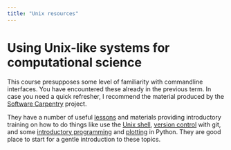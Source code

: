```yaml
---
title: "Unix resources"
---
```


# Using Unix-like systems for computational science

This course presupposes some level of familiarity with commandline
interfaces. You have encountered these already in the previous term.
In case you need a quick refresher, I recommend the material produced
by the [Software Carpentry](https://software-carpentry.org/) project.

They have a number of useful
[lessons](https://software-carpentry.org/lessons/) and materials
providing introductory training on how to do things like use the [Unix
shell](https://swcarpentry.github.io/shell-novice/), [version
control](https://swcarpentry.github.io/git-novice/) with git, and some
[introductory
programming](https://swcarpentry.github.io/python-novice-inflammation/)
and [plotting](http://swcarpentry.github.io/python-novice-gapminder/)
in Python. They are good place to start for a gentle introduction to
these topics.
